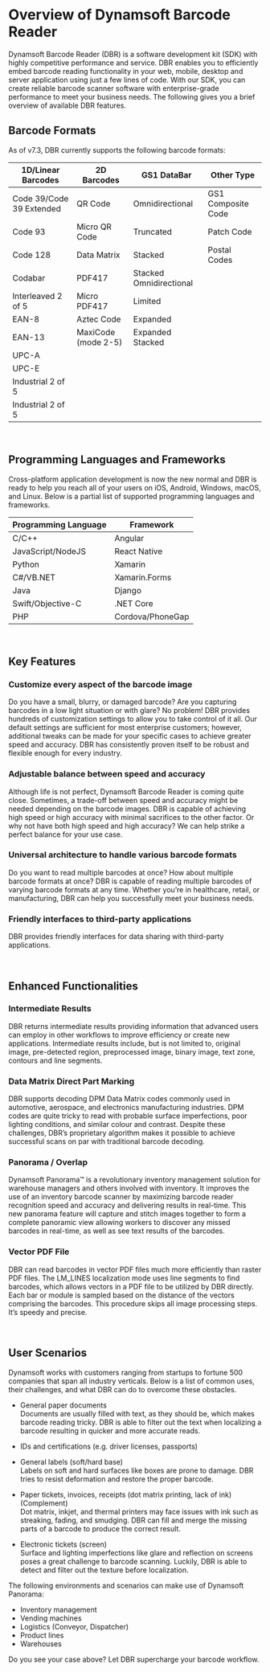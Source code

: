 # Overview of Dynamsoft Barcode Reader  

Dynamsoft Barcode Reader (DBR) is a software development kit (SDK) with highly competitive performance and service. DBR enables you to efficiently embed barcode reading functionality in your web, mobile, desktop and server application using just a few lines of code. With our SDK, you can create reliable barcode scanner software with enterprise-grade performance to meet your business needs. The following gives you a brief overview of available DBR features.


## Barcode Formats

As of v7.3, DBR currently supports the following barcode formats:  

| 1D/Linear Barcodes       | 2D Barcodes         | GS1 DataBar             | Other Type         |     
|--------------------------|---------------------|-------------------------| ------------------
| Code 39/Code 39 Extended | QR Code             | Omnidirectional         | GS1 Composite Code |     
| Code 93                  | Micro QR Code       | Truncated               | Patch Code         |    
| Code 128                 | Data Matrix         | Stacked                 | Postal Codes       |
| Codabar                  | PDF417              | Stacked Omnidirectional | |            
| Interleaved 2 of 5       | Micro PDF417        | Limited                 | |              
| EAN-8                    | Aztec Code          | Expanded                | |
| EAN-13                   | MaxiCode (mode 2-5) | Expanded Stacked        | |              
| UPC-A                    |                     |                         | |             
| UPC-E                    |                     |                         | |      
| Industrial 2 of 5        |                     |                         | |             
| Industrial 2 of 5        |                     |                         | |           

&nbsp;

## Programming Languages and Frameworks

Cross-platform application development is now the new normal and DBR is ready to help you reach all of your users on iOS, Android, Windows, macOS, and Linux. Below is a partial list of supported programming languages and frameworks.  

| Programming Language | Framework        |
|----------------------|------------------|
| C/C++                | Angular          |
| JavaScript/NodeJS    | React Native     |
| Python               | Xamarin          |
| C\#/VB.NET           | Xamarin.Forms    |
| Java                 | Django           |
| Swift/Objective-C    | .NET Core        |
| PHP                  | Cordova/PhoneGap |

&nbsp;

## Key Features

### Customize every aspect of the barcode image
Do you have a small, blurry, or damaged barcode? Are you capturing barcodes in a low light situation or with glare? No problem! DBR provides hundreds of customization settings to allow you to take control of it all. Our default settings are sufficient for most enterprise customers; however, additional tweaks can be made for your specific cases to achieve greater speed and accuracy. DBR has consistently proven itself to be robust and flexible enough for every industry.   

### Adjustable balance between speed and accuracy
Although life is not perfect, Dynamsoft Barcode Reader is coming quite close. Sometimes, a trade-off between speed and accuracy might be needed depending on the barcode images. DBR is capable of achieving high speed or high accuracy with minimal sacrifices to the other factor. Or why not have both high speed and high accuracy? We can help strike a perfect balance for your use case.

### Universal architecture to handle various barcode formats
Do you want to read multiple barcodes at once? How about multiple barcode formats at once? DBR is capable of reading multiple barcodes of varying barcode formats at any time. Whether you’re in healthcare, retail, or manufacturing, DBR can help you successfully meet your business needs.

### Friendly interfaces to third-party applications
DBR provides friendly interfaces for data sharing with third-party applications.


&nbsp;

## Enhanced Functionalities

### Intermediate Results
DBR returns intermediate results providing information that advanced users can employ in other workflows to improve efficiency or create new applications. Intermediate results include, but is not limited to, original image, pre-detected region, preprocessed image, binary image, text zone, contours and line segments.   

### Data Matrix Direct Part Marking
DBR supports decoding DPM Data Matrix codes commonly used in automotive, aerospace, and electronics manufacturing industries. DPM codes are quite tricky to read with probable surface imperfections, poor lighting conditions, and similar colour and contrast. Despite these challenges, DBR’s proprietary algorithm makes it possible to achieve successful scans on par with traditional barcode decoding.   

### Panorama / Overlap 
Dynamsoft Panorama™ is a revolutionary inventory management solution for warehouse managers and others involved with inventory. It improves the use of an inventory barcode scanner by maximizing barcode reader recognition speed and accuracy and delivering results in real-time. This new panorama feature will capture and stitch images together to form a complete panoramic view allowing workers to discover any missed barcodes in real-time, as well as see text
results of the barcodes.   

### Vector PDF File
DBR can read barcodes in vector PDF files much more efficiently than raster PDF files. The LM_LINES localization mode uses line segments to find barcodes, which allows vectors in a PDF file to be utilized by DBR directly. Each bar or module is sampled based on the distance of the vectors comprising the barcodes. This procedure skips all image processing steps. It’s speedy and precise.   


&nbsp;

## User Scenarios
Dynamsoft works with customers ranging from startups to fortune 500 companies that span all industry verticals. Below is a list of common uses, their challenges, and what DBR can do to overcome these obstacles.

- General paper documents   
   Documents are usually filled with text, as they should be, which makes barcode reading tricky. DBR is able to filter out the text when localizing a barcode resulting in quicker and more accurate reads.   
   
- IDs and certifications (e.g. driver licenses, passports)   

- General labels (soft/hard base)   
   Labels on soft and hard surfaces like boxes are prone to damage. DBR tries to resist deformation and restore the proper barcode.   

- Paper tickets, invoices, receipts (dot matrix printing, lack of ink) (Complement)   
   Dot matrix, inkjet, and thermal printers may face issues with ink such as streaking, fading, and smudging. DBR can fill and merge the missing parts of a barcode to produce the correct result.

- Electronic tickets (screen)   
   Surface and lighting imperfections like glare and reflection on screens poses a great challenge to barcode scanning. Luckily, DBR is able to detect and filter out the texture before localization.   
      
    
The following environments and scenarios can make use of Dynamsoft Panorama:
- Inventory management
- Vending machines
- Logistics (Conveyor, Dispatcher)
- Product lines
- Warehouses

Do you see your case above? Let DBR supercharge your barcode workflow.
